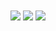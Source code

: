 

<img align="center" src="https://github-readme-stats.vercel.app/api/top-langs/?username=OSSAHUB&theme=BLACK" />
<img align="center" src="https://img.shields.io/badge/Lenguaje Preferido-JavaScript-informational?style=flat&logo=JavaScript&logoColor=light_yellow&color=2bbc8a" /> <img align="center" src="https://img.shields.io/badge/Editor-Visual Studio Code-informational?style=flat&logo=visual-studio-code&logoColor=blue&color=2bbc8a" />

